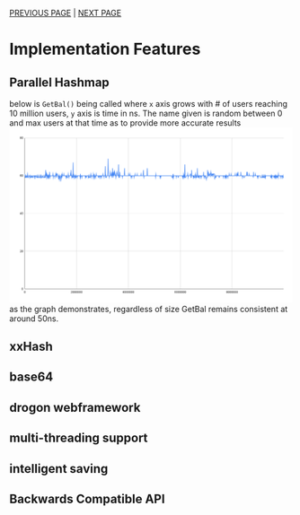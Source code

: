[PREVIOUS PAGE](user_side.md) | [NEXT PAGE](../building.md)

# Implementation Features
## Parallel Hashmap
<!-- phmap vs memory -->
<!-- phmap vs std hash map -->
below is `GetBal()` being called where `x` axis grows with # of users reaching 10 million users, `y` axis is time in ns. The name given is random between 0 and max users at that time as to provide more accurate results
![image](GetBal().png)
as the graph demonstrates, regardless of size GetBal remains consistent at around 50ns.
## xxHash
## base64
## drogon webframework
## multi-threading support
## intelligent saving
## Backwards Compatible API